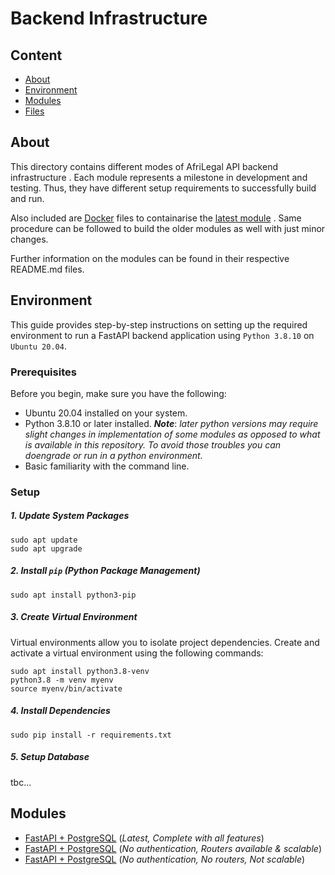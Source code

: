 # Backend Infrastructure

## Content

* [About](#about)
* [Environment](#environment)
* [Modules](#modules)
* [Files](#files)


## About

This directory contains different modes
of AfriLegal API backend infrastructure
. Each module represents a milestone
in development and testing. Thus, they
have different setup requirements to
successfully build and run.

Also included are [Docker](https://www.docker.com/)
files to containarise the [latest module](./api)
. Same procedure can be followed to build the older
modules as well with just minor changes.

Further information on the modules can
be found in their respective README.md
files.


## Environment

This guide provides step-by-step instructions on
setting up the required environment to run a FastAPI
backend application using `Python 3.8.10` on `Ubuntu 20.04`.

### Prerequisites

Before you begin, make sure you have the following:

* Ubuntu 20.04 installed on your system.
* Python 3.8.10 or later installed. ***Note***:
 *later python versions may require slight changes
in implementation of some modules as opposed to
what is available in this repository. To avoid 
those troubles you can doengrade or run in a python environment.*
* Basic familiarity with the command line.

### Setup

##### 1. Update System Packages

```
sudo apt update
sudo apt upgrade
```
##### 2. Install `pip` (Python Package Management)

```
sudo apt install python3-pip
```
##### 3. Create Virtual Environment

Virtual environments allow you to isolate project 
dependencies. Create and activate a virtual 
environment using the following commands:

```
sudo apt install python3.8-venv
python3.8 -m venv myenv
source myenv/bin/activate
```
##### 4. Install Dependencies

```
sudo pip install -r requirements.txt
```

##### 5. Setup Database
tbc...

## Modules

* [FastAPI + PostgreSQL](./api) (*Latest, Complete with all features*)
* [FastAPI + PostgreSQL](./app) (*No authentication, Routers available & scalable*)
* [FastAPI + PostgreSQL](./test_app) (*No authentication, No routers,  Not scalable*)
